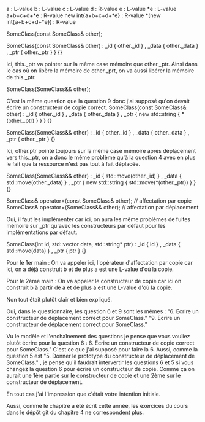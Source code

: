 a : L-value
b : L-value
c : L-value
d : R-value
e : L-value
*e : L-value
a+b+c+d+*e : R-value
new int{a+b+c+d+*e} : R-value
*(new int{a+b+c+d+*e}) : R-value

SomeClass(const SomeClass& other);

SomeClass(const SomeClass& other)
    : _id { other._id }
    , _data { other._data }
    , _ptr { other._ptr } }
{}

Ici, this._ptr va pointer sur la même case mémoire que other._ptr. Ainsi dans le cas où on libère la mémoire de other._prt, on va aussi libérer la mémoire  de this._ptr.

SomeClass(SomeClass&& other);

C'est la même question que la question 9 donc j'ai supposé qu'on devait écrire un constructeur de copie correct.
SomeClass(const SomeClass& other)
    : _id { other._id }
    , _data { other._data }
    , _ptr { new std::string { *(other._ptr) } } }
{}

SomeClass(SomeClass&& other)
    : _id { other._id }
    , _data { other._data }
    , _ptr { other._ptr  }
{}

Ici, other.ptr pointe toujours sur la même case mémoire après déplacement vers this._ptr, on a donc le même problème qu'à la question 4 avec en plus le fait que la ressource n'est pas tout à fait déplacée.

SomeClass(SomeClass&& other)
    : _id { std::move(other._id) }
    , _data { std::move(other._data) }
    , _ptr { new std::string { std::move(*(other._ptr)) } }
{}

SomeClass& operator=(const SomeClass& other); // affectation par copie
SomeClass& operator=(SomeClass&& other); // affectation par déplacement

Oui, il faut les implémenter car ici, on aura les même problèmes de fuites mémoire sur _ptr qu'avec les constructeurs par défaut pour les implémentations par défaut.

SomeClass(int id, std::vector<int> data, std::string* ptr)
    : _id { id }
    , _data { std::move(data) }
    , _ptr { ptr }
{}

Pour le 1er main :
On va appeler ici, l'opérateur d'affectation par copie car ici, on a déjà construit b et de plus a est une L-value d'où la copie.

Pour le 2ème main :
On va appeler le constructeur de copie car ici on construit b à partir de a et de plus a est une L-value d'où la copie.

Non tout était plutôt clair et bien expliqué.

Oui, dans le questionnaire, les question 6 et 9 sont les mêmes : 
"6. Ecrire un constructeur de déplacement correct pour SomeClass."
"9. Ecrire un constructeur de déplacement correct pour SomeClass."

Vu le modèle et l'enchaînement des questions je pense que vous vouliez plutôt écrire pour la question 6 : 6. Ecrire un constructeur de copie correct pour SomeClass." C'est ce que j'ai supposé pour faire la 6.
Aussi, comme la question 5 est "5. Donner le prototype du constructeur de déplacement de SomeClass." , je pense qu'il faudrait intervertir les questions 6 et 5 si vous changez la question 6 pour écrire un constructeur de copie.
Comme ça on aurait une 1ère partie sur le constructeur de copie et une 2ème sur le constructeur de déplacement.

En tout cas j'ai l'impression que c'était votre intention initiale.

Aussi, comme le chapitre a été écrit cette année, les exercices du cours dans le dépôt git du chapitre 4 ne correspondent plus.